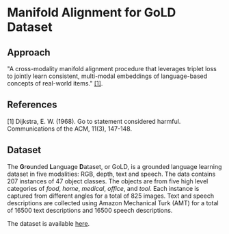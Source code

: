 # Manifold Alignment for GoLD Dataset

## Approach

"A cross-modality manifold alignment procedure that leverages triplet loss to jointly learn consistent, multi-modal embeddings of language-based concepts
of real-world items." [[1]](#1).

## References
<a id="1">[1]</a> 
Dijkstra, E. W. (1968). 
Go to statement considered harmful. 
Communications of the ACM, 11(3), 147-148.


## Dataset

The **G**r**o**unded **L**anguage **D**ataset, or GoLD, is a grounded language learning dataset in five modalities: RGB, depth, text and speech. The data contains 207 instances of 47 object classes. The objects are from five high level categories of _food_, _home_, _medical_, _office_, and _tool_. Each instance is captured from different angles for a total of 825 images. Text and speech descriptions are collected using Amazon Mechanical Turk (AMT) for a total of 16500 text descriptions and 16500 speech descriptions.

The dataset is available [here](https://github.com/iral-lab/gold/edit/main/README.md).
